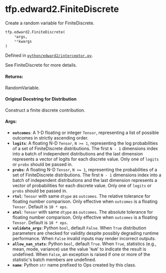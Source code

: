 <div itemscope itemtype="http://developers.google.com/ReferenceObject">
<meta itemprop="name" content="tfp.edward2.FiniteDiscrete" />
<meta itemprop="path" content="Stable" />
</div>

# tfp.edward2.FiniteDiscrete

Create a random variable for FiniteDiscrete.

``` python
tfp.edward2.FiniteDiscrete(
    *args,
    **kwargs
)
```



Defined in [`python/edward2/interceptor.py`](https://github.com/tensorflow/probability/tree/master/tensorflow_probability/python/edward2/interceptor.py).

<!-- Placeholder for "Used in" -->

See FiniteDiscrete for more details.

#### Returns:

  RandomVariable.

#### Original Docstring for Distribution

Construct a finite discrete contribution.


#### Args:

* <b>`outcomes`</b>: A 1-D floating or integer `Tensor`, representing a list of
  possible outcomes in strictly ascending order.
* <b>`logits`</b>: A floating N-D `Tensor`, `N >= 1`, representing the log
  probabilities of a set of FiniteDiscrete distributions. The first `N -
  1` dimensions index into a batch of independent distributions and the
  last dimension represents a vector of logits for each discrete value.
  Only one of `logits` or `probs` should be passed in.
* <b>`probs`</b>: A floating  N-D `Tensor`, `N >= 1`, representing the probabilities
  of a set of FiniteDiscrete distributions. The first `N - 1` dimensions
  index into a batch of independent distributions and the last dimension
  represents a vector of probabilities for each discrete value. Only one
  of `logits` or `probs` should be passed in.
* <b>`rtol`</b>: `Tensor` with same `dtype` as `outcomes`. The relative tolerance for
  floating number comparison. Only effective when `outcomes` is a floating
  `Tensor`. Default is `10 * eps`.
* <b>`atol`</b>: `Tensor` with same `dtype` as `outcomes`. The absolute tolerance for
  floating number comparison. Only effective when `outcomes` is a floating
  `Tensor`. Default is `10 * eps`.
* <b>`validate_args`</b>:  Python `bool`, default `False`. When `True` distribution
  parameters are checked for validity despite possibly degrading runtime
  performance. When `False` invalid inputs may render incorrect outputs.
* <b>`allow_nan_stats`</b>: Python `bool`, default `True`. When `True`, statistics
  (e.g., mean, mode, variance) use the value '`NaN`' to indicate the
  result is undefined. When `False`, an exception is raised if one or more
  of the statistic's batch members are undefined.
* <b>`name`</b>: Python `str` name prefixed to Ops created by this class.